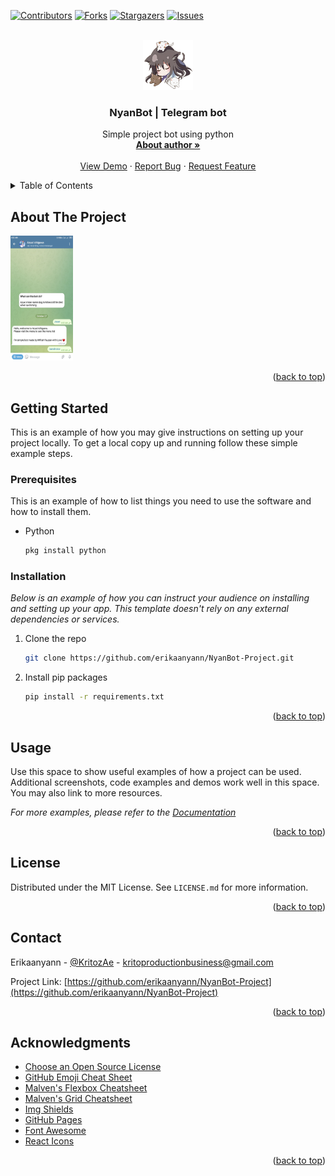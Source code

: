 <!-- Improved compatibility of back to top link: See: https://github.com/othneildrew/Best-README-Template/pull/73 -->
<a name="readme-top"></a>
<!--
*** Thanks for checking out the Best-README-Template. If you have a suggestion
*** that would make this better, please fork the repo and create a pull request
*** or simply open an issue with the tag "enhancement".
*** Don't forget to give the project a star!
*** Thanks again! Now go create something AMAZING! :D
-->



<!-- PROJECT SHIELDS -->
<!--
*** I'm using markdown "reference style" links for readability.
*** Reference links are enclosed in brackets [ ] instead of parentheses ( ).
*** See the bottom of this document for the declaration of the reference variables
*** for contributors-url, forks-url, etc. This is an optional, concise syntax you may use.
*** https://www.markdownguide.org/basic-syntax/#reference-style-links
-->
[![Contributors][contributors-shield]][contributors-url]
[![Forks][forks-shield]][forks-url]
[![Stargazers][stars-shield]][stars-url]
[![Issues][issues-shield]][issues-url]



<!-- PROJECT LOGO -->
<br />
<div align="center">
  <a href="#">
    <img src="database/logo.png" alt="Logo" width="80" height="80">
  </a>

  <h3 align="center">NyanBot | Telegram bot</h3>

  <p align="center">
    Simple project bot using python
    <br />
    <a href="http://web.miftahfauzan.rf.gd"><strong>About author »</strong></a>
    <br />
    <br />
    <a href="">View Demo</a>
    ·
    <a href="https://github.com/erikaanyann/NyanBot-Project/issues">Report Bug</a>
    ·
    <a href="https://github.com/erikaanyann/NyanBot-Project/issues">Request Feature</a>
  </p>
</div>



<!-- TABLE OF CONTENTS -->
<details>
  <summary>Table of Contents</summary>
  <ol>
    <li>
      <a href="#getting-started">Getting Started</a>
      <ul>
        <li><a href="#prerequisites">Prerequisites</a></li>
        <li><a href="#installation">Installation</a></li>
      </ul>
    </li>
    <li><a href="#usage">Usage</a></li>
    <li><a href="#license">License</a></li>
    <li><a href="#contact">Contact</a></li>
    <li><a href="#acknowledgments">Acknowledgments</a></li>
  </ol>
</details>



<!-- ABOUT THE PROJECT -->
## About The Project

<img src="database/ss.jpg" alt="Logo" width="100" height="200">


<p align="right">(<a href="#readme-top">back to top</a>)</p>








<!-- GETTING STARTED -->
## Getting Started

This is an example of how you may give instructions on setting up your project locally.
To get a local copy up and running follow these simple example steps.

### Prerequisites

This is an example of how to list things you need to use the software and how to install them.
* Python
  ```sh
  pkg install python
  ```

### Installation

_Below is an example of how you can instruct your audience on installing and setting up your app. This template doesn't rely on any external dependencies or services._

1. Clone the repo
   ```sh
   git clone https://github.com/erikaanyann/NyanBot-Project.git
   ```
2. Install pip packages
   ```sh
   pip install -r requirements.txt
   ```

<p align="right">(<a href="#readme-top">back to top</a>)</p>



<!-- USAGE EXAMPLES -->
## Usage

Use this space to show useful examples of how a project can be used. Additional screenshots, code examples and demos work well in this space. You may also link to more resources.

_For more examples, please refer to the [Documentation](https://example.com)_

<p align="right">(<a href="#readme-top">back to top</a>)</p>


<!-- LICENSE -->
## License

Distributed under the MIT License. See `LICENSE.md` for more information.

<p align="right">(<a href="#readme-top">back to top</a>)</p>



<!-- CONTACT -->
## Contact

Erikaanyann - [@KritozAe](https://twitter.com/KritozAe) - kritoproductionbusiness@gmail.com

Project Link: [https://github.com/erikaanyann/NyanBot-Project](https://github.com/erikaanyann/NyanBot-Project)

<p align="right">(<a href="#readme-top">back to top</a>)</p>



<!-- ACKNOWLEDGMENTS -->
## Acknowledgments

* [Choose an Open Source License](https://choosealicense.com)
* [GitHub Emoji Cheat Sheet](https://www.webpagefx.com/tools/emoji-cheat-sheet)
* [Malven's Flexbox Cheatsheet](https://flexbox.malven.co/)
* [Malven's Grid Cheatsheet](https://grid.malven.co/)
* [Img Shields](https://shields.io)
* [GitHub Pages](https://pages.github.com)
* [Font Awesome](https://fontawesome.com)
* [React Icons](https://react-icons.github.io/react-icons/search)

<p align="right">(<a href="#readme-top">back to top</a>)</p>



<!-- MARKDOWN LINKS & IMAGES -->
<!-- https://www.markdownguide.org/basic-syntax/#reference-style-links -->
[contributors-shield]: https://img.shields.io/github/contributors/erikaanyann/NyanBot-Project.svg?style=for-the-badge
[contributors-url]: https://github.com/erikaanyann/NyanBot-Project/graphs/contributors
[forks-shield]: https://img.shields.io/github/forks/erikaanyann/NyanBot-Project.svg?style=for-the-badge
[forks-url]: https://github.com/erikaanyann/NyanBot-Project/network/members
[stars-shield]: https://img.shields.io/github/stars/erikaanyann/NyanBot-Project.svg?style=for-the-badge
[stars-url]: https://github.com/erikaanyann/NyanBot-Project/stargazers
[issues-shield]: https://img.shields.io/github/issues/erikaanyann/NyanBot-Project.svg?style=for-the-badge
[issues-url]: https://github.com/erikaanyann/NyanBot-Project/issues
[license-shield]: https://img.shields.io/github/license/erikaanyann/NyanBot-Project.svg?style=for-the-badge